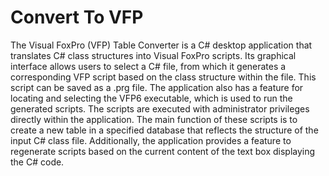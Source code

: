 # Convert To VFP
 The Visual FoxPro (VFP) Table Converter is a C# desktop application that translates C# class structures into Visual FoxPro scripts. Its graphical interface allows users to select a C# file, from which it generates a corresponding VFP script based on the class structure within the file. This script can be saved as a .prg file.  The application also has a feature for locating and selecting the VFP6 executable, which is used to run the generated scripts. The scripts are executed with administrator privileges directly within the application. The main function of these scripts is to create a new table in a specified database that reflects the structure of the input C# class file.  Additionally, the application provides a feature to regenerate scripts based on the current content of the text box displaying the C# code.
